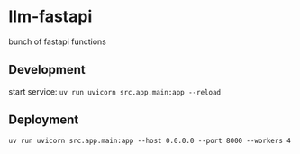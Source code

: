 # llm-fastapi

bunch of fastapi functions

## Development

start service: `uv run uvicorn src.app.main:app --reload`

## Deployment

`uv run uvicorn src.app.main:app --host 0.0.0.0 --port 8000 --workers 4`
